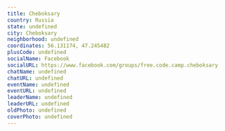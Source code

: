 ```yaml
---
title: Cheboksary
country: Russia
state: undefined
city: Cheboksary
neighborhood: undefined
coordinates: 56.131174, 47.245482
plusCode: undefined
socialName: Facebook
socialURL: https://www.facebook.com/groups/free.code.camp.cheboksary
chatName: undefined
chatURL: undefined
eventName: undefined
eventURL: undefined
leaderName: undefined
leaderURL: undefined
oldPhoto: undefined
coverPhoto: undefined
---
```

